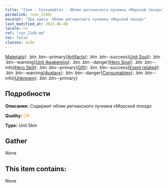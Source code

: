 ```yaml
---
title: "Item - Consumables - Облик регнанского лучника «Морской поход»"
permalink: /con_2149/
excerpt: "Эра хаоса  Облик регнанского лучника «Морской поход»"
last_modified_at: 2021-06-08
locale: ru
ref: "con_2149.md"
toc: false
classes: wide
---
```

 [Materials](/ItemsRU/){: .btn .btn--primary}[Artifacts](/ItemsRU/Artifacts/){: .btn .btn--success}[Unit Soul](/ItemsRU/UnitSoul/){: .btn .btn--warning}[Unit Awakening](/ItemsRU/UnitAwakening/){: .btn .btn--danger}[Hero Soul](/ItemsRU/HeroSoul/){: .btn .btn--info}[Hero Skill](/ItemsRU/HeroSkill/){: .btn .btn--primary}[Gift](/ItemsRU/Gift/){: .btn .btn--success}[Event related](/ItemsRU/Events/){: .btn .btn--warning}[Avatars](/ItemsRU/Avatars/){: .btn .btn--danger}[Consumables](/ItemsRU/Consumables/){: .btn .btn--info}[Unknown](/ItemsRU/Unknown/){: .btn .btn--primary}

## Подробности
 **Описание:** Содержит облик регнанского лучника «Морской поход»

 **Quality:** <span style="color: #FF8C00">OK</span>

 **Type:** Unit Skin

## Gather

  None

## This item contains:

  None

